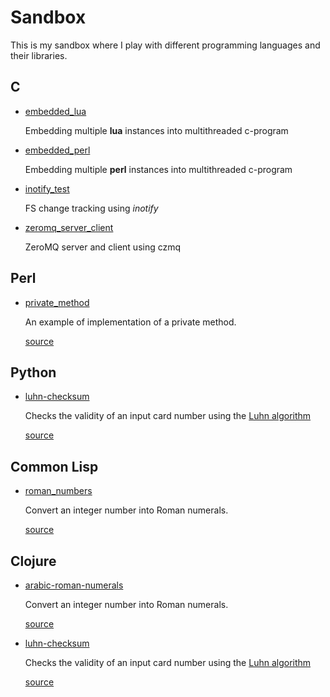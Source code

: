Sandbox
========

This is my sandbox where I play with different programming languages and their libraries.

## C ##
- [embedded_lua](https://github.com/taryk/sandbox/tree/master/c/embedded_lua)

  Embedding multiple **lua** instances into multithreaded c-program

- [embedded_perl](https://github.com/taryk/sandbox/tree/master/c/embedded_perl)

  Embedding multiple **perl** instances into multithreaded c-program

- [inotify_test](https://github.com/taryk/sandbox/tree/master/c/inotify_test)

  FS change tracking using *inotify*

- [zeromq_server_client](https://github.com/taryk/sandbox/tree/master/c/zeromq_server_client)

  ZeroMQ server and client using czmq

## Perl ##

- [private_method](https://github.com/taryk/sandbox/tree/master/perl/private_method)

  An example of implementation of a private method.

  [source](https://github.com/taryk/sandbox/blob/master/perl/private_method/private_method.pl)

## Python ##

- [luhn-checksum](https://github.com/taryk/sandbox/tree/master/python/luhn-checksum)

  Checks the validity of an input card number using the [Luhn algorithm](http://en.wikipedia.org/wiki/Luhn_algorithm)

  [source](https://github.com/taryk/sandbox/blob/master/python/luhn-checksum/luhn-checksum.py)

## Common Lisp ##

- [roman_numbers](https://github.com/taryk/sandbox/tree/master/clisp/pcl1)

  Convert an integer number into Roman numerals.

  [source](https://github.com/taryk/sandbox/blob/master/clisp/pcl1/roman_numbers.lisp)

## Clojure ##
- [arabic-roman-numerals](https://github.com/taryk/sandbox/tree/master/clojure/arabic-roman-numerals)

  Convert an integer number into Roman numerals.

  [source](https://github.com/taryk/sandbox/blob/master/clojure/arabic-roman-numerals/src/arabic_roman_numerals/core.clj)

- [luhn-checksum](https://github.com/taryk/sandbox/tree/master/clojure/luhn-checksum)

  Checks the validity of an input card number using the [Luhn algorithm](http://en.wikipedia.org/wiki/Luhn_algorithm)

  [source](https://github.com/taryk/sandbox/blob/master/clojure/luhn-checksum/src/luhn_checksum/core.clj)
